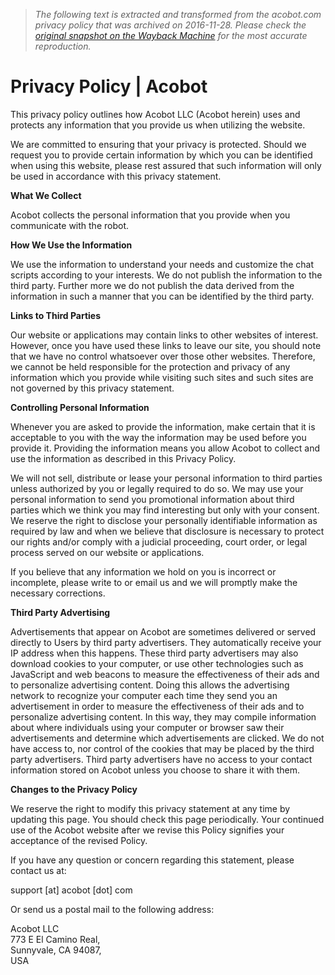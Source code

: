 > *The following text is extracted and transformed from the acobot.com privacy policy that was archived on 2016-11-28. Please check the [original snapshot on the Wayback Machine](https://web.archive.org/web/20161128121617id_/http%3A//acobot.com/privacy) for the most accurate reproduction.*

# Privacy Policy | Acobot

This privacy policy outlines how Acobot LLC (Acobot herein) uses and protects any information that you provide us when utilizing the website.

We are committed to ensuring that your privacy is protected. Should we request you to provide certain information by which you can be identified when using this website, please rest assured that such information will only be used in accordance with this privacy statement.

**What We Collect**

Acobot collects the personal information that you provide when you communicate with the robot. 

**How We Use the Information**

We use the information to understand your needs and customize the chat scripts according to your interests. We do not publish the information to the third party. Further more we do not publish the data derived from the information in such a manner that you can be identified by the third party.

**Links to Third Parties**

Our website or applications may contain links to other websites of interest. However, once you have used these links to leave our site, you should note that we have no control whatsoever over those other websites. Therefore, we cannot be held responsible for the protection and privacy of any information which you provide while visiting such sites and such sites are not governed by this privacy statement. 

**Controlling Personal Information**

Whenever you are asked to provide the information, make certain that it is acceptable to you with the way the information may be used before you provide it. Providing the information means you allow Acobot to collect and use the information as described in this Privacy Policy.

We will not sell, distribute or lease your personal information to third parties unless authorized by you or legally required to do so. We may use your personal information to send you promotional information about third parties which we think you may find interesting but only with your consent. We reserve the right to disclose your personally identifiable information as required by law and when we believe that disclosure is necessary to protect our rights and/or comply with a judicial proceeding, court order, or legal process served on our website or applications.

If you believe that any information we hold on you is incorrect or incomplete, please write to or email us and we will promptly make the necessary corrections.

**Third Party Advertising**

Advertisements that appear on Acobot are sometimes delivered or served directly to Users by third party advertisers. They automatically receive your IP address when this happens. These third party advertisers may also download cookies to your computer, or use other technologies such as JavaScript and web beacons to measure the effectiveness of their ads and to personalize advertising content. Doing this allows the advertising network to recognize your computer each time they send you an advertisement in order to measure the effectiveness of their ads and to personalize advertising content. In this way, they may compile information about where individuals using your computer or browser saw their advertisements and determine which advertisements are clicked. We do not have access to, nor control of the cookies that may be placed by the third party advertisers. Third party advertisers have no access to your contact information stored on Acobot unless you choose to share it with them.

**Changes to the Privacy Policy**

We reserve the right to modify this privacy statement at any time by updating this page. You should check this page periodically. Your continued use of the Acobot website after we revise this Policy signifies your acceptance of the revised Policy.

If you have any question or concern regarding this statement, please contact us at:

support [at] acobot [dot] com

Or send us a postal mail to the following address:

Acobot LLC  
773 E El Camino Real,  
Sunnyvale, CA 94087,  
USA
